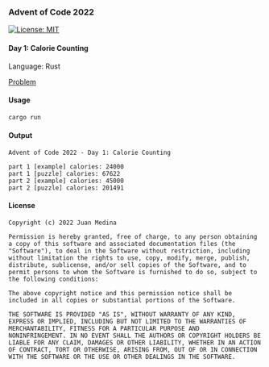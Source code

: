 ### Advent of Code 2022

[![License: MIT](https://img.shields.io/badge/License-MIT-yellow.svg)](https://opensource.org/licenses/MIT)

#### Day 1: Calorie Counting

Language: Rust

[Problem](https://adventofcode.com/2022/day/1)

#### Usage 

```bash
cargo run
```

#### Output

```
Advent of Code 2022 - Day 1: Calorie Counting

part 1 [example] calories: 24000
part 1 [puzzle] calories: 67622
part 2 [example] calories: 45000
part 2 [puzzle] calories: 201491
```

#### License

```
Copyright (c) 2022 Juan Medina

Permission is hereby granted, free of charge, to any person obtaining
a copy of this software and associated documentation files (the
"Software"), to deal in the Software without restriction, including
without limitation the rights to use, copy, modify, merge, publish,
distribute, sublicense, and/or sell copies of the Software, and to
permit persons to whom the Software is furnished to do so, subject to
the following conditions:

The above copyright notice and this permission notice shall be
included in all copies or substantial portions of the Software.

THE SOFTWARE IS PROVIDED "AS IS", WITHOUT WARRANTY OF ANY KIND,
EXPRESS OR IMPLIED, INCLUDING BUT NOT LIMITED TO THE WARRANTIES OF
MERCHANTABILITY, FITNESS FOR A PARTICULAR PURPOSE AND
NONINFRINGEMENT. IN NO EVENT SHALL THE AUTHORS OR COPYRIGHT HOLDERS BE
LIABLE FOR ANY CLAIM, DAMAGES OR OTHER LIABILITY, WHETHER IN AN ACTION
OF CONTRACT, TORT OR OTHERWISE, ARISING FROM, OUT OF OR IN CONNECTION
WITH THE SOFTWARE OR THE USE OR OTHER DEALINGS IN THE SOFTWARE.
```
